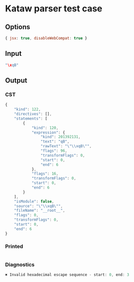 # Kataw parser test case

## Options

`````js
{ jsx: true, disableWebCompat: true }
`````

## Input

`````js
"\xqB"
`````

## Output

### CST

```javascript
{
    "kind": 122,
    "directives": [],
    "statements": [
        {
            "kind": 120,
            "expression": {
                "kind": 201392131,
                "text": "qB",
                "rawText": "\"\\xqB\"",
                "flags": 96,
                "transformFlags": 0,
                "start": 0,
                "end": 6
            },
            "flags": 16,
            "transformFlags": 0,
            "start": 0,
            "end": 6
        }
    ],
    "isModule": false,
    "source": "\"\\xqB\"",
    "fileName": "__root__",
    "flags": 0,
    "transformFlags": 0,
    "start": 0,
    "end": 6
}
```

### Printed

```javascript

```

### Diagnostics

```javascript
✖ Invalid hexadecimal escape sequence - start: 0, end: 3

```

